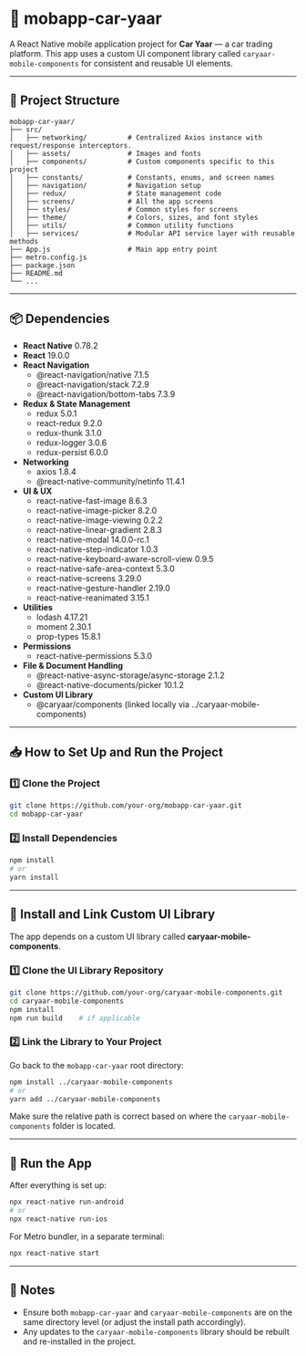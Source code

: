 # 📱 mobapp-car-yaar

A React Native mobile application project for **Car Yaar** — a car trading platform. This app uses a custom UI component library called `caryaar-mobile-components` for consistent and reusable UI elements.

---

## 📂 Project Structure

```
mobapp-car-yaar/
├── src/
│   ├── networking/          # Centralized Axios instance with request/response interceptors. 
│   ├── assets/              # Images and fonts
│   ├── components/          # Custom components specific to this project
│   ├── constants/           # Constants, enums, and screen names
│   ├── navigation/          # Navigation setup
│   ├── redux/               # State management code
│   ├── screens/             # All the app screens
│   ├── styles/              # Common styles for screens
│   ├── theme/               # Colors, sizes, and font styles
│   ├── utils/               # Common utility functions
│   ├── services/            # Modular API service layer with reusable methods
├── App.js                   # Main app entry point
├── metro.config.js
├── package.json
├── README.md
└── ...
```

---

## 📦 Dependencies

- **React Native** 0.78.2
- **React** 19.0.0
- **React Navigation**
  - @react-navigation/native 7.1.5
  - @react-navigation/stack 7.2.9
  - @react-navigation/bottom-tabs 7.3.9
- **Redux & State Management**
  - redux 5.0.1
  - react-redux 9.2.0
  - redux-thunk 3.1.0
  - redux-logger 3.0.6
  - redux-persist 6.0.0
- **Networking**
  - axios 1.8.4
  - @react-native-community/netinfo 11.4.1
- **UI & UX**
  - react-native-fast-image 8.6.3
  - react-native-image-picker 8.2.0
  - react-native-image-viewing 0.2.2
  - react-native-linear-gradient 2.8.3
  - react-native-modal 14.0.0-rc.1
  - react-native-step-indicator 1.0.3
  - react-native-keyboard-aware-scroll-view 0.9.5
  - react-native-safe-area-context 5.3.0
  - react-native-screens 3.29.0
  - react-native-gesture-handler 2.19.0
  - react-native-reanimated 3.15.1
- **Utilities**
  - lodash 4.17.21
  - moment 2.30.1
  - prop-types 15.8.1
- **Permissions**
  - react-native-permissions 5.3.0
- **File & Document Handling**
  - @react-native-async-storage/async-storage 2.1.2
  - @react-native-documents/picker 10.1.2
- **Custom UI Library**
  - @caryaar/components (linked locally via ../caryaar-mobile-components)

---

## 📥 How to Set Up and Run the Project

### 1️⃣ Clone the Project

```bash
git clone https://github.com/your-org/mobapp-car-yaar.git
cd mobapp-car-yaar
```

### 2️⃣ Install Dependencies

```bash
npm install
# or
yarn install
```

---

## 🎨 Install and Link Custom UI Library

The app depends on a custom UI library called **caryaar-mobile-components**.

### 1️⃣ Clone the UI Library Repository

```bash
git clone https://github.com/your-org/caryaar-mobile-components.git
cd caryaar-mobile-components
npm install
npm run build    # if applicable
```

### 2️⃣ Link the Library to Your Project

Go back to the `mobapp-car-yaar` root directory:

```bash
npm install ../caryaar-mobile-components
# or
yarn add ../caryaar-mobile-components
```

Make sure the relative path is correct based on where the `caryaar-mobile-components` folder is located.

---

## 🚀 Run the App

After everything is set up:

```bash
npx react-native run-android
# or
npx react-native run-ios
```

For Metro bundler, in a separate terminal:

```bash
npx react-native start
```

---

## 📝 Notes

- Ensure both `mobapp-car-yaar` and `caryaar-mobile-components` are on the same directory level (or adjust the install path accordingly).
- Any updates to the `caryaar-mobile-components` library should be rebuilt and re-installed in the project.
